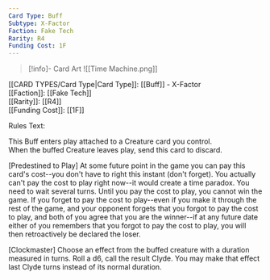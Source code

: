 ```yaml
---
Card Type: Buff
Subtype: X-Factor
Faction: Fake Tech
Rarity: R4
Funding Cost: 1F
---
```

> [!info]- Card Art
> ![[Time Machine.png]]

[[CARD TYPES/Card Type|Card Type]]: [[Buff]] - X-Factor  
[[Faction]]: [[Fake Tech]]  
[[Rarity]]: [[R4]]  
[[Funding Cost]]: [[1F]]  

Rules Text:  

This Buff enters play attached to a Creature card you control.  
When the buffed Creature leaves play, send this card to discard.  

[Predestined to Play] At some future point in the game you can pay this card's cost--you don't have to right this instant (don't forget).
You actually can't pay the cost to play right now--it would create a time paradox. You need to wait several turns.
Until you pay the cost to play, you cannot win the game.
If you forget to pay the cost to play--even if you make it through the rest of the game, and your opponent forgets that you forgot to pay the cost to play, and both of you agree that you are the winner--if at any future date either of you remembers that you forgot to pay the cost to play, you will then retroactively be declared the loser.   

[Clockmaster] Choose an effect from the buffed creature with a duration measured in turns.
Roll a d6, call the result Clyde.
You may make that effect last Clyde turns instead of its normal duration.  